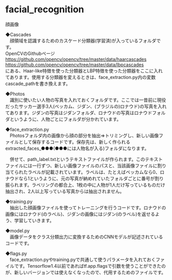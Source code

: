 # facial_recognition
顔画像

◆Cascades<br/>
　顔領域を認識するためのカスケード分類器(学習済)が入っているフォルダです。<br/>
OpenCVのGithubページ<br/>
https://github.com/opencv/opencv/tree/master/data/haarcascades<br/>
https://github.com/opencv/opencv/tree/master/data/lbpcascades<br/>
にある、Haar-like特徴を使った分類器とLBP特徴を使った分類器をここに入れてあります。使用する分類器を変えるときは、face_extraction.py内の変数cascade_pathを書き換えます。<br/>


◆Photos<br/>
　識別に使いたい人物の写真を入れておくフォルダです。ここでは一昔前に現役だったサッカー選手3人(ベッカム、ジダン、(ブラジルの)ロナウド)の写真を入れてあります。ジダンの写真はジダンフォルダ、ロナウドの写真はロナウドフォルダというように、人物ごとにフォルダが分かれています。<br/>

◆face_extraction.py<br/>
　Photosフォルダ内の画像から顔の部分を抽出⇒トリミングし、新しい画像ファイルとして保存するコードです。保存先は、新しく作られるextracted_faces_●●●(●●●には人物名が入る)フォルダになります。

　併せて、path_label.txtというテキストファイルが作られます。このテキストファイルには一行ずつ、新しい画像ファイルのパスと、当該画像ファイルに割り当てられたラベルが記載されています。ラベルは、たとえばベッカムなら0、ロナウドなら1というように、元の写真が納めれていたフォルダごとに番号が割り振られます。ラベリングの都合上、1枚の中に人物が1人だけ写っているものだけ抽出され、2人以上写っている写真からは抽出されません。

◆training.py<br/>
　抽出した顔画像ファイルを使ってトレーニングを行うコードです。ロナウドの画像にはロナウド(のラベル)、ジダンの画像にはジダン(のラベル)を返せるよう、学習していきます。<br/>

◆model.py<br/>
　画像データをクラス分類出力に変換するためのCNNモデルが記述されているコードです。<br/>
 
◆flags.py<br/>
　face_extraction.pyやtraining.pyで共通して使うパラメータを入れておくファイルです。Tensorflow1.4以前であればtf.app.flagsで引数を使うことができたのが、新しいバージョンでは使えなくなったので、代用するためのファイルです。<br/>

